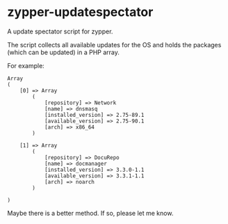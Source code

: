 # zypper-updatespectator
A update spectator script for zypper.

The script collects all available updates for the OS and holds the packages (which can be updated) in a PHP array.

For example:
```
Array
(
    [0] => Array
        (
            [repository] => Network
            [name] => dnsmasq
            [installed_version] => 2.75-89.1
            [available_version] => 2.75-90.1
            [arch] => x86_64
        )

    [1] => Array
        (
            [repository] => DocuRepo
            [name] => docmanager
            [installed_version] => 3.3.0-1.1
            [available_version] => 3.3.1-1.1
            [arch] => noarch
        )

)
```

Maybe there is a better method. If so, please let me know.
